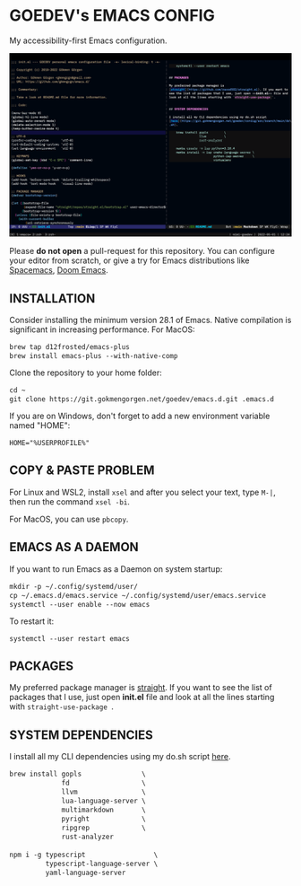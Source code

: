 # GOEDEV's EMACS CONFIG

My accessibility-first Emacs configuration.

![](data/interface.png)

Please **do not open** a pull-request for this repository. You can
configure your editor from scratch, or give a try for Emacs
distributions like [Spacemacs](https://www.spacemacs.org/), [Doom
Emacs](https://github.com/hlissner/doom-emacs).


## INSTALLATION

Consider installing the minimum version 28.1 of Emacs. Native
compilation is significant in increasing performance. For MacOS:

    brew tap d12frosted/emacs-plus
    brew install emacs-plus --with-native-comp

Clone the repository to your home folder:

    cd ~
    git clone https://git.gokmengorgen.net/goedev/emacs.d.git .emacs.d


If you are on Windows, don't forget to add a new environment variable
named "HOME":

    HOME="%USERPROFILE%"


## COPY & PASTE PROBLEM

For Linux and WSL2, install `xsel` and after you select your text,
type `M-|`, then run the command `xsel -bi`.

For MacOS, you can use `pbcopy`.


## EMACS AS A DAEMON

If you want to run Emacs as a Daemon on system startup:

    mkdir -p ~/.config/systemd/user/
    cp ~/.emacs.d/emacs.service ~/.config/systemd/user/emacs.service
    systemctl --user enable --now emacs

To restart it:

    systemctl --user restart emacs


## PACKAGES

My preferred package manager is
[straight](https://github.com/raxod502/straight.el). If you want to
see the list of packages that I use, just open **init.el** file and
look at all the lines starting with `straight-use-package `.


## SYSTEM DEPENDENCIES

I install all my CLI dependencies using my do.sh script [here](https://git.gokmengorgen.net/goedev/config/src/branch/main/do.sh).

    brew install gopls               \
                 fd                  \
                 llvm                \
                 lua-language-server \
                 multimarkdown       \
                 pyright             \
                 ripgrep             \
                 rust-analyzer

    npm i -g typescript                 \
             typescript-language-server \
             yaml-language-server
